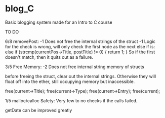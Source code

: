 # blog_C
Basic blogging system made for an Intro to C course

TO DO

6/8 removePost:
-1 Does not free the internal strings of the struct
-1 Logic for the check is wrong, will only check the first node as the next else if is:
else if (strcmp(currentPos->Title, postTitle) != 0) {
            return 1;
        }
So if the first doesn't match, then it quits out as a failure.

3/5 Free Memory:
-2 Does not free internal string memory of structs

before freeing the struct, clear out the internal strings.
Otherwise they will float off into the ether, still occupying memory but inaccessible.

free(current->Title);
free(current->Type);
free(current->Entry);
free(current);

1/5 malloc/calloc Safety:
Very few to no checks if the calls failed.

getDate can be improved greatly